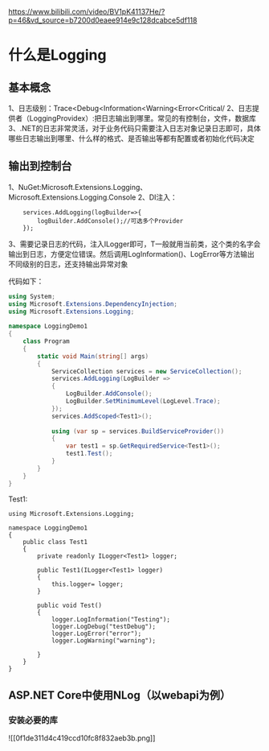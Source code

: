 https://www.bilibili.com/video/BV1pK41137He/?p=46&vd_source=b7200d0eaee914e9c128dcabce5df118
# 什么是Logging
## 基本概念
1、日志级别：Trace<Debug<Information<Warning<Error<Critical/
2、日志提供者（LoggingProvidex）:把日志输出到哪里。常见的有控制台，文件，数据库
3、.NET的日志非常灵活，对于业务代码只需要注入日志对象记录日志即可，具体哪些日志输出到哪里、什么样的格式、是否输出等都有配置或者初始化代码决定

## 输出到控制台
1、NuGet:Microsoft.Extensions.Logging、Microsoft.Extensions.Logging.Console
2、DI注入：
```
	services.AddLogging(logBuilder=>{
		logBuilder.AddConsole();//可选多个Provider
	});
```
3、需要记录日志的代码，注入ILogger<T>即可，T一般就用当前类，这个类的名字会输出到日志，方便定位错误。然后调用LogInformation()、LogError等方法输出不同级别的日志，还支持输出异常对象

代码如下：
``` project.cs
using System;  
using Microsoft.Extensions.DependencyInjection;  
using Microsoft.Extensions.Logging;  
  
namespace LoggingDemo1  
{  
    class Program  
    {  
        static void Main(string[] args)  
        {  
            ServiceCollection services = new ServiceCollection();  
            services.AddLogging(LogBuilder =>  
            {  
                LogBuilder.AddConsole();  
                LogBuilder.SetMinimumLevel(LogLevel.Trace);  
            });  
            services.AddScoped<Test1>();  
              
            using (var sp = services.BuildServiceProvider())  
            {  
                var test1 = sp.GetRequiredService<Test1>();  
                test1.Test();  
            }  
        }  
    }  
}
```
Test1:
```
using Microsoft.Extensions.Logging;  
  
namespace LoggingDemo1  
{  
    public class Test1  
    {  
        private readonly ILogger<Test1> logger;  
  
        public Test1(ILogger<Test1> logger)  
        {  
            this.logger= logger;  
        }  
  
        public void Test()  
        {  
            logger.LogInformation("Testing");  
            logger.LogDebug("testDebug");  
            logger.LogError("error");  
            logger.LogWarning("warning");  
              
        }  
    }  
}
```




 ##  ASP.NET Core中使用NLog（以webapi为例）
 ### 安装必要的库
 ![[0f1de311d4c419ccd10fc8f832aeb3b.png]]




